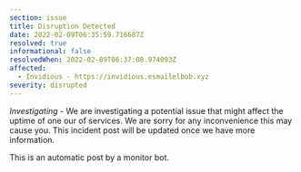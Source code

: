 ```yaml
---
section: issue
title: Disruption Detected
date: 2022-02-09T06:35:59.716687Z
resolved: true
informational: false
resolvedWhen: 2022-02-09T06:37:08.974093Z
affected:
  - Invidious - https://invidious.esmailelbob.xyz
severity: disrupted
---
```

*Investigating* - We are investigating a potential issue that might affect the uptime of one our of services. We are sorry for any inconvenience this may cause you. This incident post will be updated once we have more information.

This is an automatic post by a monitor bot.
        